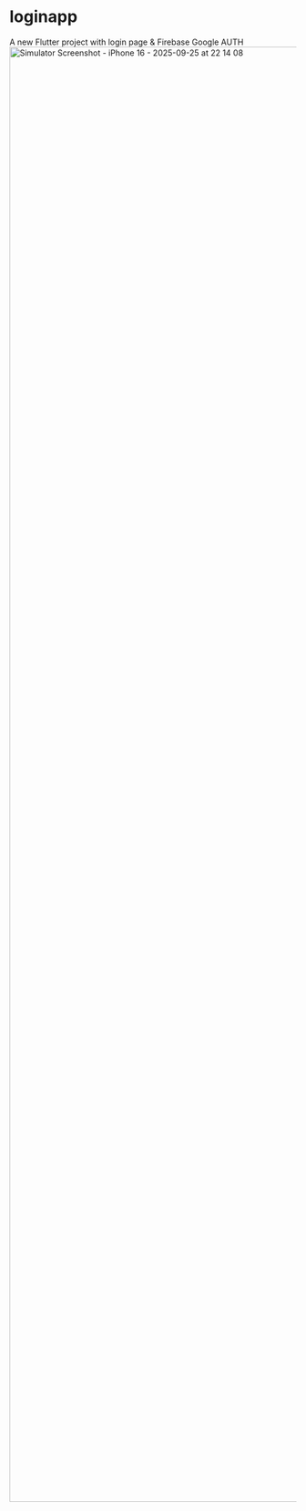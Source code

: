 # loginapp

A new Flutter project with login page & Firebase Google AUTH
<img width="1179" height="2556" alt="Simulator Screenshot - iPhone 16 - 2025-09-25 at 22 14 08" src="https://github.com/user-attachments/assets/82ffa729-7032-4e03-bd6e-eefa23392c55" />

